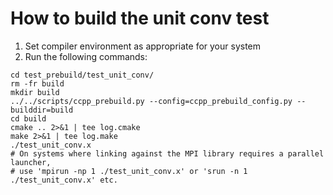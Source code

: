 # How to build the unit conv test

1. Set compiler environment as appropriate for your system
2. Run the following commands:
```
cd test_prebuild/test_unit_conv/
rm -fr build
mkdir build
../../scripts/ccpp_prebuild.py --config=ccpp_prebuild_config.py --builddir=build
cd build
cmake .. 2>&1 | tee log.cmake
make 2>&1 | tee log.make
./test_unit_conv.x
# On systems where linking against the MPI library requires a parallel launcher,
# use 'mpirun -np 1 ./test_unit_conv.x' or 'srun -n 1 ./test_unit_conv.x' etc.
```
